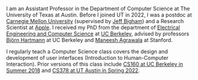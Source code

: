 I am an Assistant Professor in the Department of Computer Science at The University of Texas at Austin. Before I joined UT in 2022, I was a postdoc at [Carnegie Mellon University][cmu] (supervised by [Jeff Bigham][jeff]) and a Research Scientist at [Apple][apple]. I received my PhD from the department of [Electrical Engineering and Computer Science][eecs] at [UC Berkeley][berkeley], advised by professors [Björn Hartmann][bjoern] at UC Berkeley and [Maneesh Agrawala][maneesh] at Stanford. 

I regularly teach a Computer Science class covers the design and development of user interfaces (Introduction to Human-Computer Interaction). Prior versions of this class include [CS160 at UC Berkeley in Summer 2018][coursewebsite] and [CS378 at UT Austin in Spring 2022][coursewebsiteut].

[berkeley]: http://www.berkeley.edu
[maneesh]: http://vis.berkeley.edu/~maneesh/
[bjoern]: http://www.cs.berkeley.edu/~bjoern/
[eecs]: https://eecs.berkeley.edu/
[NDSEG]: https://ndseg.asee.org/ndseg_fellows/2015_awardees
[cs160]: http://classes.berkeley.edu/content/2018-summer-compsci-160-001-lec-001
[jeff]: https://www.cs.cmu.edu/~jbigham/
[coursewebsite]: https://amypavel.com/teaching/cs160su18/
[coursewebsiteut]: https://amypavel.com/teaching/cs378sp22/
[apple]: https://machinelearning.apple.com/
[cmu]: https://www.hcii.cmu.edu/
[NDSEGgeneral]: https://ndseg.sysplus.com/
